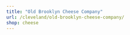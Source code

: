 ```yaml
---
title: "Old Brooklyn Cheese Company"
url: /cleveland/old-brooklyn-cheese-company/
shop: cheese
---
```

